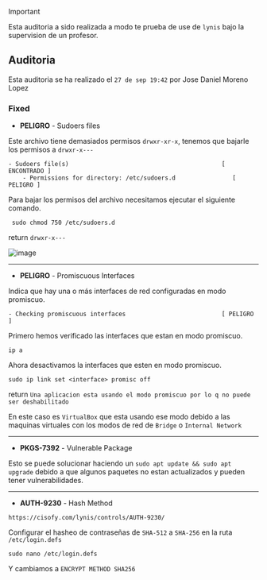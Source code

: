 > [!IMPORTANT]
> Esta auditoria a sido realizada a modo te prueba de use de `lynis` bajo la supervision de un profesor.

## Auditoria
Esta auditoria se ha realizado el `27 de sep 19:42` por Jose Daniel Moreno Lopez


### Fixed

- **PELIGRO** - Sudoers files

Este archivo tiene demasiados permisos `drwxr-xr-x`, tenemos que bajarle los permisos a `drwxr-x---`
```
- Sudoers file(s)                                           [ ENCONTRADO ]
    - Permissions for directory: /etc/sudoers.d                [ PELIGRO ]
```

Para bajar los permisos del archivo necesitamos ejecutar el siguiente comando.
```
 sudo chmod 750 /etc/sudoers.d
```
return `drwxr-x---`

![image](https://github.com/user-attachments/assets/1ef10c8d-2ccd-4ed8-8704-d1ff546e057e)

---

- **PELIGRO** - Promiscuous Interfaces

Indica que hay una o más interfaces de red configuradas en modo promiscuo.
```
- Checking promiscuous interfaces                           [ PELIGRO ]
```

Primero hemos verificado las interfaces que estan en modo promiscuo.
```
ip a
```
Ahora desactivamos la interfaces que esten en modo promiscuo.
```
sudo ip link set <interface> promisc off
```
return `Una aplicacion esta usando el modo promiscuo por lo q no puede ser deshabilitado`

En este caso es `VirtualBox` que esta usando ese modo debido a las maquinas virtuales con los modos de red de `Bridge` o `Internal Network`

---

- **PKGS-7392** - Vulnerable Package

Esto se puede solucionar haciendo un `sudo apt update && sudo apt upgrade` debido a que algunos paquetes no estan actualizados y pueden tener vulnerabilidades.

---

- **AUTH-9230** - Hash Method

```
https://cisofy.com/lynis/controls/AUTH-9230/
```

Configurar el hasheo de contraseñas de `SHA-512` a `SHA-256` en la ruta `/etc/login.defs`
```
sudo nano /etc/login.defs
```
Y cambiamos a `ENCRYPT METHOD SHA256`
